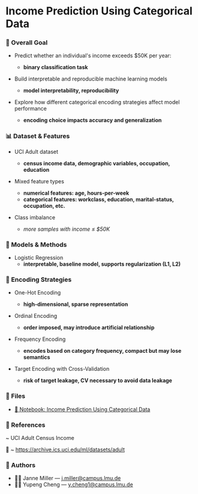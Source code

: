 # Income Prediction Using Categorical Data

### 🎯 Overall Goal

- Predict whether an individual's income exceeds $50K per year:
    - **binary classification task**

- Build interpretable and reproducible machine learning models
    - **model interpretability, reproducibility**

- Explore how different categorical encoding strategies affect model performance
    - **encoding choice impacts accuracy and generalization**

### 📊 Dataset & Features

- UCI Adult dataset
    - **census income data, demographic variables, occupation, education**

- Mixed feature types
    - **numerical features: age, hours-per-week**
    - **categorical features: workclass, education, marital-status, occupation, etc.**

- Class imbalance
    - *more samples with income ≤ $50K*

### 🧠 Models & Methods

- Logistic Regression
    - **interpretable, baseline model, supports regularization (L1, L2)**

### 🔧 Encoding Strategies

- One-Hot Encoding
    - **high-dimensional, sparse representation**

- Ordinal Encoding
    - **order imposed, may introduce artificial relationship**

- Frequency Encoding
    - **encodes based on category frequency, compact but may lose semantics**

- Target Encoding with Cross-Validation
    - **risk of target leakage, CV necessary to avoid data leakage**

### 📂 Files
- [📘 Notebook: Income Prediction Using Categorical Data](notebooks/main.ipynb)

### 🧾 References
~ UCI Adult Census Income

🔗 ~ https://archive.ics.uci.edu/ml/datasets/adult

### 👥 Authors
- 🧑‍💻 Janne Miller — j.miller@campus.lmu.de 
- 🧑‍💻 Yupeng Cheng — y.cheng1@campus.lmu.de  

